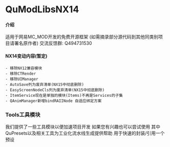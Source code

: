# QuModLibsNX14

#### 介绍
适用于网易MC_MOD开发的免费开源框架 (如需摘录部分源代码到其他同类别项目请署名原作者)
交流反馈群: Q494731530

#### NX14变动内容(暂定)
    - 移除NX12兼容模块
    - 移除CTRender
    - 移除UIManager
    - AutoSave列为废弃清单(NX15中彻底删除)
    - EasyScreenNodeCls列为废弃清单(NX15中彻底删除)
    - ItemService现在是单独的模块(Items)不再是Services的子集
    - QAnimManager新增bindRAIINode 自适应绑定方案

### Tools工具模块
我们提供了一些工具模块以便加速项目开发 如果您有兴趣也可以尝试使用
其中QuPresets以及相关工具为工业化流水线生成提供帮助 用于快速的封装/引用一个预设